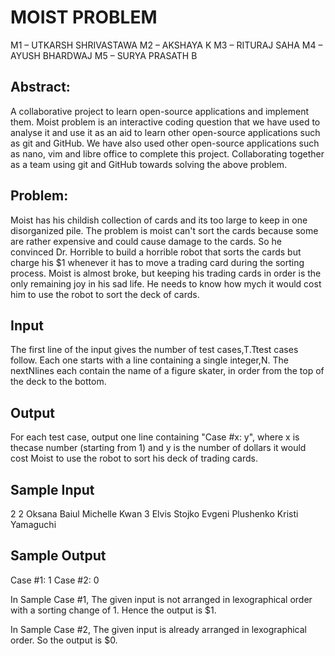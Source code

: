 # MOIST PROBLEM
M1 – UTKARSH SHRIVASTAWA 
M2 – AKSHAYA K
M3 – RITURAJ SAHA
M4 – AYUSH BHARDWAJ 
M5 – SURYA PRASATH B

## Abstract:
A collaborative project to learn open-source applications and implement them. Moist problem is an interactive coding question that we have used to analyse it and use it as an aid to learn other open-source applications such as git and GitHub. We have also used other open-source applications such as nano, vim and libre office to complete this project. Collaborating together as a team using git and GitHub towards solving the above problem.

## Problem:
Moist has his childish collection of cards and its too large to keep in one disorganized pile. The problem is moist can't sort the cards because some are rather expensive and could cause damage to the cards. 
So he convinced Dr. Horrible to build a horrible robot that sorts the cards but charge his $1 whenever it has to move a trading card during the sorting process.
Moist is almost broke, but keeping his trading cards in order is the only remaining joy in his sad life. He needs to know how mych it would cost him to use the robot to sort the deck of cards.

## Input
The first line of the input gives the number of test cases,T.Ttest cases follow.  Each  one  starts  with  a  line  containing  a  single  integer,N.  The nextNlines each  contain the name  of a figure skater,  in order from the top of the deck to the bottom.

## Output
For  each  test  case,  output  one  line  containing  "Case  #x:  y",  where  x  is thecase number (starting from 1) and y is the number of dollars it would cost Moist to use the robot to sort his deck of trading cards.

## Sample Input

2
2
Oksana Baiul
Michelle Kwan
3
Elvis Stojko
Evgeni Plushenko
Kristi Yamaguchi

## Sample Output
Case #1: 1
Case #2: 0

In Sample Case #1,
The given input is not arranged in lexographical order with a sorting change of 1. Hence the output is $1.

In Sample Case #2,
The given input is already arranged in lexographical order. So the output is $0.
